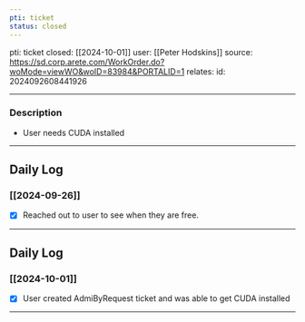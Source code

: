 ```yaml
---
pti: ticket
status: closed
---
```

pti: ticket 
closed: [[2024-10-01]]
user: [[Peter Hodskins]]
source: https://sd.corp.arete.com/WorkOrder.do?woMode=viewWO&woID=83984&PORTALID=1
relates: 
id: 2024092608441926

---
### Description
- User needs CUDA installed
---
## Daily Log
### [[2024-09-26]]
- [x] Reached out to user to see when they are free.
---
## Daily Log
### [[2024-10-01]]
- [x] User created AdmiByRequest ticket and was able to get CUDA installed
---








